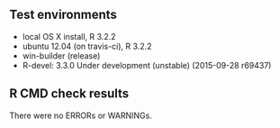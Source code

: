 ## Test environments
* local OS X install, R 3.2.2
* ubuntu 12.04 (on travis-ci), R 3.2.2
* win-builder (release)
* R-devel: 3.3.0 Under development (unstable) (2015-09-28 r69437)

## R CMD check results
There were no ERRORs or WARNINGs. 


